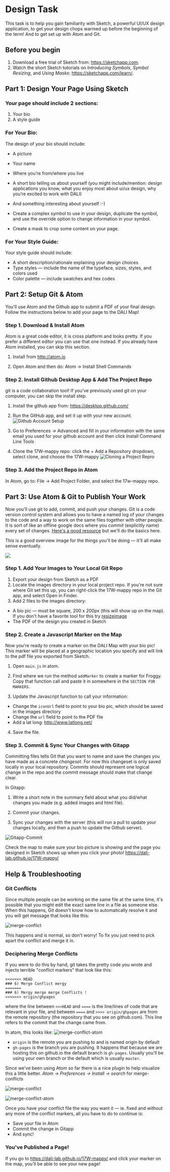 # Design Task

This task is to help you gain familiarity with Sketch, a powerful UI/UX design application, to get your design chops warmed up before the beginning of the term! And to get set up with Atom and Git.

## Before you begin
1. Download a free trial of Sketch from: https://sketchapp.com.  
2. Watch the short Sketch tutorials on *Introducing Symbols*, *Symbol Resizing*, and *Using Masks*: https://sketchapp.com/learn/.

## Part 1: Design Your Page Using Sketch

### Your page should include 2 sections:
1. Your bio
2. A style guide

### For Your Bio:

The design of your bio should include:

* A picture
* Your name
* Where you’re from/where you live
* A short bio telling us about yourself (you might include/mention: design applications you know, what you enjoy most about ui/ux design, why you’re excited to work with DALI)
* And something interesting about yourself :-)

* Create a complex symbol to use in your design, duplicate the symbol, and use the override option to change information in your symbol.

* Create a mask to crop some content on your page.

### For Your Style Guide:

Your style guide should include:

* A short description/rationale explaining your design choices
* Type styles — include the name of the typeface, sizes, styles, and colors used
* Color palette — include swatches and hex codes


## Part 2: Setup Git & Atom

You'll use Atom and the Github app to submit a PDF of your final design. Follow the instructions below to add your page to the DALI Map!

### Step 1. Download & Install Atom
Atom is a great code editor, it is cross platform and looks pretty. If you prefer a different editor you can use that one instead. If you already have Atom installed, you can skip this section.

1. Install from http://atom.io

2. Open Atom and then do: Atom -> Install Shell Commands

### Step 2. Install Github Desktop App & Add The Project Repo
git is a code collaboration tool! If you've previously used git on your computer, you can skip the install step.

1. Install the github app from: https://desktop.github.com/

2. Run the GitHub app, and set it up with your new account.
![Github Account Setup](imgs/github-app-1config.png)

3. Go to Preferences -> Advanced and fill in your information with the same email you used for your github account and then click Install Command Line Tools

4. Clone the 17W-mappy repo: click the + Add a Repository dropdown, select clone, and choose the 17W-mappy
![Cloning a Project Repro](imgs/github-app-2clone-mappy.png)


### Step 3. Add the Project Repo in Atom

In Atom, go to: File -> Add Project Folder, and select the 17w-mappy repo.


## Part 3: Use Atom & Git to Publish Your Work
Now you'll use git to add, commit, and push your changes. Git is a code version control system and allows you to have a named log of your changes to the code and a way to work on the same files together with other people. It is sort of like an offline google docs where you *commit* (explicitly name) every set of changes. [Here's a good resource](http://rogerdudler.github.io/git-guide/) but we'll do the basics here.

This is a good overview image for the things you'll be doing — it'll all make sense eventually.

![](imgs/git_data_transport.png)

### Step 1. Add Your Images to Your Local Git Repo

1. Export your design from Sketch as a PDF 
2. Locate the images directory in your local project repo. If you're not sure where Git set this up, you can right-click the 17W-mappy repo in the Git app, and select Open in Finder.
3. Add 2 files to the images directory:
  * A bio pic — must be square, 200 x 200px (this will show up on the map). If you don't have a favorite tool for this try [resizeimage](http://resizeimage.net/)
  * The PDF of the design you created in Sketch
  
### Step 2. Create a Javascript Marker on the Map

Now you're ready to create a marker on the DALI Map with your bio pic! This marker will be placed at a geographic location you specify and will link to the pdf file you exported from Sketch.

1. Open `main.js` in atom.

2. Find where we run the method `addMarker` to create a marker for Froggy. Copy that function call and paste it in somewhere in the `SECTION FOR MARKERS`.  

3. Update the Javascript function to call your information:
  * Change the `iconUrl` field to point to your bio pic, which should be saved in the images directory
  * Change the `url` field to point to the PDF file
  * Add a lat long: http://www.latlong.net/

4. Save the file.

### Step 3. Commit & Sync Your Changes with Gitapp
Committing files tells Git that you want to name and save the changes you have made as a concrete *changeset*. For now this changeset is only saved locally in your local repository. Commits should represent one logical change in the repo and the commit message should make that change clear.

In Gitapp:

1. Write a short note in the summary field about what you did/what changes you made (e.g. added images and html file).

2. Commit your changes.

3. Sync your changes with the server (this will run a pull to update your changes locally, and then a push to update the Github server).

![Gitapp-Commit](imgs/github-app-commit-notes.png)

Check the map to make sure your bio picture is showing and the page you designed in Sketch shows up when you click your photo!
https://dali-lab.github.io/17W-mappy/


## Help & Troubleshooting
### Git Conflicts
Since multiple people can be working on the same file at the same time, it's possible that you might edit the exact same line in a file as someone else. When this happens, Git doesn't know how to automatically resolve it and you will get message that looks like this:

![merge-conflict](imgs/github-app-mergeconflict.png)

This happens and is normal, so don't worry! To fix you just need to pick apart the conflict and merge it in.

### Deciphering Merge Conflicts

If you were to do this by hand, git takes the pretty code you wrote and injects terrible "conflict markers" that look like this:

```
<<<<<<< HEAD
### 6) Merge Conflict mergy
=======
### 6) Mergy merge merge Conflicts !
>>>>>>> origin/ghpages
```
where the line between  `<<<HEAD` and `====` is the line/lines of code that are relevant in your file, and between  `====` and `>>>> origin/ghpages` are from the remote repository (the repository that you see on github.com). This line refers to the commit that the change came from.

In atom, this looks like:
![merge-conflict-atom](imgs/github-app-mergeconflict-atom.png)

* `origin` is the remote you are pushing to and is named origin by default
* `gh-pages` is the branch you are pushing. It happens that because we are hosting this on github.io the default branch is `gh-pages`. Usually you'll be using your own branch or the default which is usually `master`.

Since we've been using Atom so far there is a nice plugin to help visualize this a little better. *Atom -> Preferences -> Install -> search* for merge-conflicts

![merge-conflict](imgs/github-app-mergeconflict-plugin.png)

![merge-conflict-atom](imgs/github-app-mergeconflict-atom-fixed.png)

Once you have your conflict file the way you want it — ie. fixed and without any more of the conflict markers, all you have to do to continue is:
* Save your file in Atom
* Commit the change in Gitapp
* And sync!
   

### You've Published a Page!

If you go to https://dali-lab.github.io/17W-mappy/ and click your marker on the map, you'll be able to see your new page!


